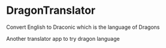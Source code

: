 # DragonTranslator
Convert English to Draconic which is the language of Dragons

Another translator app to try dragon language
